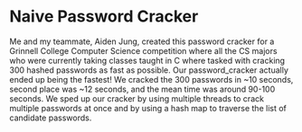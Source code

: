 # Naive Password Cracker
Me and my teammate, Aiden Jung, created this password cracker for a Grinnell College Computer Science competition where all the CS majors who were currently taking classes taught in C where tasked with cracking 300 hashed passwords as fast as possible. Our password_cracker actually ended up being the fastest! We cracked the 300 passwords in ~10 seconds, second place was ~12 seconds, and the mean time was around 90-100 seconds. We sped up our cracker by using multiple threads to crack multiple passwords at once and by using a hash map to traverse the list of candidate passwords. 
